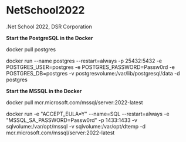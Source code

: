 # NetSchool2022
.Net School 2022, DSR Corporation


**Start the PostgreSQL in the Docker**

docker pull postgres

docker run --name postgres --restart=always -p 25432:5432 -e POSTGRES_USER=postgres -e POSTGRES_PASSWORD=Passw0rd -e POSTGRES_DB=postgres -v postgresvolume:/var/lib/postgresql/data -d postgres

**Start the MSSQL in the Docker**

docker pull mcr.microsoft.com/mssql/server:2022-latest

docker run -e "ACCEPT_EULA=Y" --name=SQL --restart=always -e "MSSQL_SA_PASSWORD=Passw0rd" -p 1433:1433 -v sqlvolume:/var/opt/mssql -v sqlvolume:/var/opt/dtemp -d mcr.microsoft.com/mssql/server:2022-latest